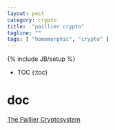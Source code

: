 ```yaml
---
layout: post
category: crypto
title:  "paillier crypto"
tagline: ""
tags: [ "homomorphic", "crypto" ] 
---
```

{% include JB/setup %}

* TOC
{:toc}

# doc

[The Paillier Cryptosystem](https://slideplayer.com/slide/8488065/)


